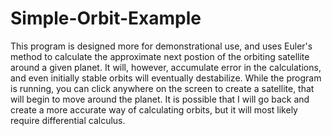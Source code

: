 # Simple-Orbit-Example

This program is designed more for demonstrational use, and uses Euler's method to calculate the approximate next postion of the orbiting satellite around a given planet. It will, however, accumulate error in the calculations, and even initially stable orbits will eventually destabilize. While the program is running, you can click anywhere on the screen to create a satellite, that will begin to move around the planet. It is possible that I will go back and create a more accurate way of calculating orbits, but it will most likely require differential calculus.
